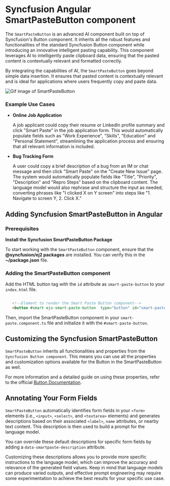 # Syncfusion Angular SmartPasteButton component

The `SmartPasteButton` is an advanced AI component built on top of Syncfusion's Button component. It inherits all the robust features and functionalities of the standard Syncfusion Button component while introducing an innovative intelligent pasting capability. This component leverages AI to intelligently paste clipboard data, ensuring that the pasted content is contextually relevant and formatted correctly.

By integrating the capabilities of AI, the `SmartPasteButton` goes beyond simple data insertion. It ensures that pasted content is contextually relevant and is ideal for applications where users frequently copy and paste data.

![Gif image of SmartPasteButton](./gif-images/smartpaste-withannotations.gif)

### Example Use Cases

* **Online Job Application**

   A job applicant could copy their resume or LinkedIn profile summary and click "Smart Paste" in the job application form. This would automatically populate fields such as "Work Experience", "Skills", "Education" and "Personal Statement", streamlining the application process and ensuring that all relevant information is included.

* **Bug Tracking Form**

   A user could copy a brief description of a bug from an IM or chat message and then click "Smart Paste" on the "Create New Issue" page. The system would automatically populate fields like "Title", "Priority", "Description" and "Repro Steps" based on the clipboard content. The language model would also rephrase and structure the input as needed, converting phrases like "I clicked X on Y screen" into steps like "1. Navigate to screen Y, 2. Click X."

## Adding Syncfusion SmartPasteButton in Angular

### Prerequisites

**Install the Syncfusion SmartPasteButton Package**

To start working with the `SmartPasteButton` component, ensure that the **@syncfusion/ej2 packages** are installed. You can verify this in the **~/package.json** file.

### Adding the SmartPasteButton component

Add the HTML button tag with the `id` attribute as `smart-paste-button` to your `index.html` file.

```html

   <!--Element to render the Smart Paste Button component-->
   <button #smart ejs-smart-paste-button  type="button" id="smart-paste" cssClass="form-button" (created)="onCreated()">Smart Paste</button>

```

Then, import the SmartPasteButton component in your `smart-paste.component.ts` file and initialize it with the `#smart-paste-button`.


## Customizing the Syncfusion SmartPasteButton

`SmartPasteButton` inherits all functionalities and properties from the `Syncfusion Button component`. This means you can use all the properties and customization options available for the Button in the SmartPasteButton as well.

For more information and a detailed guide on using these properties, refer to the official [Button Documentation](https://ej2.syncfusion.com/documentation/button/getting-started).

## Annotating Your Form Fields

`SmartPasteButton` automatically identifies form fields in your `<form>` elements (i.e., `<input>`, `<select>`, and `<textarea>` elements) and generates descriptions based on their associated `<label>`, `name` attributes, or nearby text content. This description is then used to build a prompt for the language model.

You can override these default descriptions for specific form fields by adding a `data-smartpaste-description` attribute.

Customizing these descriptions allows you to provide more specific instructions to the language model, which can improve the accuracy and relevance of the generated field values. Keep in mind that language models can produce varied outputs, and effective prompt engineering may require some experimentation to achieve the best results for your specific use case.
